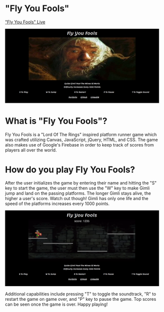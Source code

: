 # "Fly You Fools"

["Fly You Fools" Live](http://johnbaek.life/FlyYouFools)

<img src="assets/FlyYouFoolsSplashPage.png" style="border: 1px solid black" />

# What is "Fly You Fools"?
Fly You Fools is a "Lord Of The Rings" inspired platform runner game which was crafted utilizing Canvas, JavaScript, jQuery, HTML, and CSS.
The game also makes use of Google's Firebase in order to keep track of scores from players all over the world.

# How do you play Fly You Fools?

After the user initializes the game by entering their name and hitting the "S" key to start the game, the user must then use the "W" key to make Gimli jump and land on the passing platforms. The longer Gimli stays alive, the higher a user's score. Watch out though! Gimli has only one life and the speed of the platforms increases every 1000 points.

<img src ="assets/FlyYouFoolsGameplay.png" style="border: 1px solid black" />

Additional capabilities include pressing "T" to toggle the soundtrack, "R" to restart the game on game over, and "P" key to pause the game.
Top scores can be seen once the game is over. Happy playing!
